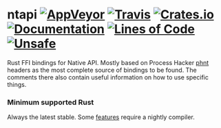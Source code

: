 # ntapi [![AppVeyor][appveyor_badge]][appveyor_link] [![Travis][travis_badge]][travis_link] [![Crates.io][crates_badge]][crates_link] [![Documentation][docs_badge]][docs_link] [![Lines of Code][loc_badge]][loc_link] [![Unsafe][unsafe_badge]][unsafe_link]

Rust FFI bindings for Native API. Mostly based on Process Hacker [phnt](https://github.com/processhacker/processhacker/tree/master/phnt) headers as the most complete source of bindings to be found. The comments there also contain useful information on how to use specific things.

### Minimum supported Rust
Always the latest stable. Some [features][docs_link] require a nightly compiler.

[travis_link]: https://travis-ci.org/MSxDOS/ntapi
[travis_badge]: https://travis-ci.org/MSxDOS/ntapi.svg?branch=master
[appveyor_link]: https://ci.appveyor.com/project/MSxDOS/ntapi
[appveyor_badge]: https://ci.appveyor.com/api/projects/status/i1fcmm0c5b7c6b6u/branch/master?svg=true
[crates_link]: https://crates.io/crates/ntapi
[crates_badge]: https://img.shields.io/crates/v/ntapi.svg
[docs_link]: https://docs.rs/ntapi/*/x86_64-pc-windows-msvc/ntapi/
[docs_badge]: https://docs.rs/ntapi/badge.svg
[loc_link]: https://github.com/Aaronepower/tokei
[loc_badge]: https://tokei.rs/b1/github/MSxDOS/ntapi
[unsafe_link]: https://doc.rust-lang.org/book/ch19-01-unsafe-rust.html
[unsafe_badge]: https://img.shields.io/badge/unsafe-%E2%9C%94-C901DD.svg
